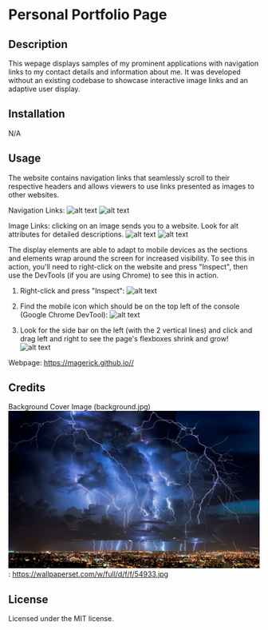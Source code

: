 # Personal Portfolio Page

## Description
This wepage displays samples of my prominent applications with navigation links to my contact details and information about me. It was developed without an existing codebase to showcase interactive image links and an adaptive user display.

## Installation
N/A

## Usage
The website contains navigation links that seamlessly scroll to their respective headers and allows viewers to use links presented as images to other websites. 

Navigation Links:
![alt text](assets/images/screen?raw=true)
![alt text](assets/images/screen-2?raw=true)

Image Links: clicking on an image sends you to a website. Look for alt attributes for detailed descriptions.
![alt text](assets/images/screen-3?raw=true)
![alt text](assets/images/screen-4?raw=true)

The display elements are able to adapt to mobile devices as the sections and elements wrap around the screen for increased visibility. To see this in action, you'll need to right-click on the website and press "Inspect", then use the DevTools (if you are using Chrome) to see this in action.

1) Right-click and press "Inspect":
![alt text](assets/images/screen-5?raw=true)

2) Find the mobile icon which should be on the top left of the console (Google Chrome DevTool):
![alt text](assets/images/screen-6?raw=true)

3) Look for the side bar on the left (with the 2 vertical lines) and click and drag left and right to see the page's flexboxes shrink and grow!
![alt text](assets/images/screen-7?raw=true)

Webpage: https://magerick.github.io//

## Credits
Background Cover Image (background.jpg) ![background.jpg](assets/images/background.jpg?raw=true): https://wallpaperset.com/w/full/d/f/f/54933.jpg

## License
Licensed under the MIT license.
